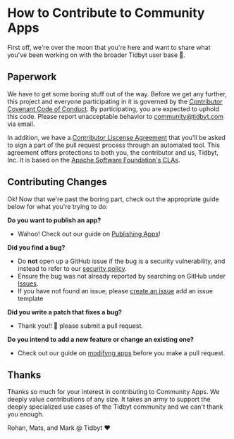 # How to Contribute to Community Apps
First off, we're over the moon that you're here and want to share what you've been working on with the broader Tidbyt user base 🎉.

## Paperwork
We have to get some boring stuff out of the way. Before we get any further, this project and everyone participating in it is governed by the [Contributor Covenant Code of Conduct](CODE_OF_CONDUCT.md). By participating, you are expected to uphold this code. Please report unacceptable behavior to community@tidbyt.com via email.

In addition, we have a [Contributor Liscense Agreement](CLA.md) that you'll be asked to sign a part of the pull request process through an automated tool. This agreement offers protections to both you, the contributor and us, Tidbyt, Inc. It is based on the [Apache Software Foundation's CLAs](https://www.apache.org/licenses/contributor-agreements.html).

## Contributing Changes
Ok! Now that we're past the boring part, check out the appropriate guide below for what you're trying to do:

**Do you want to publish an app?**
- Wahoo! Check out our guide on [Publishing Apps](guides/publishing_apps.md)!

**Did you find a bug?**
- Do **not** open up a GitHub issue if the bug is a security vulnerability, and instead to refer to our [security policy](SECURITY.md).
- Ensure the bug was not already reported by searching on GitHub under [Issues](https://github.com/tidbyt/community/issues).
- If you have not found an issue, please [create an issue](https://github.com/tidbyt/community/issues/new) add an issue template

**Did you write a patch that fixes a bug?**
- Thank you!! 🙏 please submit a pull request.

**Do you intend to add a new feature or change an existing one?**
- Check out our guide on [modifyng apps](guides/modifying_apps.md) before you make a pull request.

## Thanks
Thanks so much for your interest in contributing to Community Apps. We deeply value contributions of any size. It takes an army to support the deeply specialized use cases of the Tidbyt community and we can't thank you enough.

Rohan, Mats, and Mark @ Tidbyt ❤️
